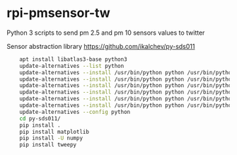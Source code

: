 # rpi-pmsensor-tw
Python 3 scripts to send pm 2.5 and pm 10 sensors values to twitter

  
Sensor abstraction library
https://github.com/ikalchev/py-sds011
```bash
    apt install libatlas3-base python3
    update-alternatives --list python
    update-alternatives --install /usr/bin/python python /usr/bin/python2.7 1
    update-alternatives --install /usr/bin/python python /usr/bin/python3 1
    update-alternatives --install /usr/bin/python python /usr/bin/python2.7 1
    update-alternatives --install /usr/bin/python python /usr/bin/python3 2
    update-alternatives --install /usr/bin/python python /usr/bin/python3.5 3
    update-alternatives --install /usr/bin/python python /usr/bin/python2 4
    update-alternatives --config python
    cd py-sds011/
    pip install .
    pip install matplotlib
    pip install -U numpy
    pip install tweepy
```
